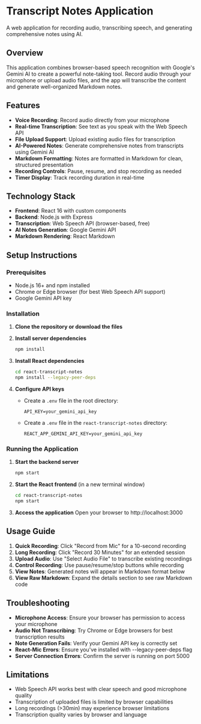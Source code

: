 # Transcript Notes Application

A web application for recording audio, transcribing speech, and generating comprehensive notes using AI.

## Overview

This application combines browser-based speech recognition with Google's Gemini AI to create a powerful note-taking tool. Record audio through your microphone or upload audio files, and the app will transcribe the content and generate well-organized Markdown notes.

## Features

- **Voice Recording**: Record audio directly from your microphone
- **Real-time Transcription**: See text as you speak with the Web Speech API
- **File Upload Support**: Upload existing audio files for transcription
- **AI-Powered Notes**: Generate comprehensive notes from transcripts using Gemini AI
- **Markdown Formatting**: Notes are formatted in Markdown for clean, structured presentation
- **Recording Controls**: Pause, resume, and stop recording as needed
- **Timer Display**: Track recording duration in real-time

## Technology Stack

- **Frontend**: React 16 with custom components
- **Backend**: Node.js with Express
- **Transcription**: Web Speech API (browser-based, free)
- **AI Notes Generation**: Google Gemini API
- **Markdown Rendering**: React Markdown

## Setup Instructions

### Prerequisites

- Node.js 16+ and npm installed
- Chrome or Edge browser (for best Web Speech API support)
- Google Gemini API key

### Installation

1. **Clone the repository or download the files**

2. **Install server dependencies**

   ```bash
   npm install
   ```

3. **Install React dependencies**

   ```bash
   cd react-transcript-notes
   npm install --legacy-peer-deps
   ```

4. **Configure API keys**
   - Create a `.env` file in the root directory:
     ```
     API_KEY=your_gemini_api_key
     ```
   - Create a `.env` file in the `react-transcript-notes` directory:
     ```
     REACT_APP_GEMINI_API_KEY=your_gemini_api_key
     ```

### Running the Application

1. **Start the backend server**

   ```bash
   npm start
   ```

2. **Start the React frontend** (in a new terminal window)

   ```bash
   cd react-transcript-notes
   npm start
   ```

3. **Access the application**
   Open your browser to http://localhost:3000

## Usage Guide

1. **Quick Recording**: Click "Record from Mic" for a 10-second recording
2. **Long Recording**: Click "Record 30 Minutes" for an extended session
3. **Upload Audio**: Use "Select Audio File" to transcribe existing recordings
4. **Control Recording**: Use pause/resume/stop buttons while recording
5. **View Notes**: Generated notes will appear in Markdown format below
6. **View Raw Markdown**: Expand the details section to see raw Markdown code

## Troubleshooting

- **Microphone Access**: Ensure your browser has permission to access your microphone
- **Audio Not Transcribing**: Try Chrome or Edge browsers for best transcription results
- **Note Generation Fails**: Verify your Gemini API key is correctly set
- **React-Mic Errors**: Ensure you've installed with --legacy-peer-deps flag
- **Server Connection Errors**: Confirm the server is running on port 5000

## Limitations

- Web Speech API works best with clear speech and good microphone quality
- Transcription of uploaded files is limited by browser capabilities
- Long recordings (>30min) may experience browser limitations
- Transcription quality varies by browser and language
